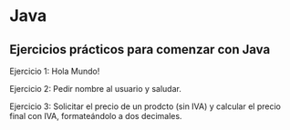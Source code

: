 # Java


## Ejercicios prácticos para comenzar con Java



Ejercicio 1: Hola Mundo!

Ejercicio 2: Pedir nombre al usuario y saludar.

Ejercicio 3: Solicitar el precio de un prodcto (sin IVA) y calcular el precio final con IVA, formateándolo a dos decimales.
 
